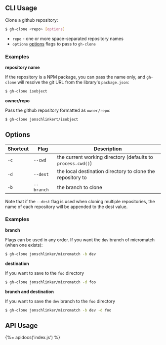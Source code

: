 ## CLI Usage

Clone a github repository:

```sh
$ gh-clone <repo> [options]
```

- `repo` - one or more space-separated repository names
- `options` [options](#options) flags to pass to `gh-clone`


### Examples

**repository name**

If the repository is a NPM package, you can pass the name only, and `gh-clone` will resolve the git URL from the library's `package.json`:

```sh
$ gh-clone isobject
```

**owner/repo**

Pass the github repository formatted as `owner/repo`:

```sh
$ gh-clone jonschlinkert/isobject
```

## Options

| **Shortcut** | **Flag** | **Description** |
| --- | --- | --- |
| `-c` | `--cwd`    | the current working directory (defaults to `process.cwd()`) |
| `-d` | `--dest`   | the local destination directory to clone the repository to |
| `-b` | `--branch` | the branch to clone |

Note that if the `--dest` flag is used when cloning multiple repositories, the name of each repository will be appended to the dest value. 

### Examples

**branch**

Flags can be used in any order. If you want the `dev` branch of micromatch (when one exists):

```sh
$ gh-clone jonschlinker/micromatch -b dev
```

**destination**

If you want to save to the `foo` directory

```sh
$ gh-clone jonschlinker/micromatch -d foo
```

**branch and destination**

If you want to save the `dev` branch to the `foo` directory

```sh
$ gh-clone jonschlinker/micromatch -b dev -d foo
```

## API Usage

{%= apidocs('index.js') %}
